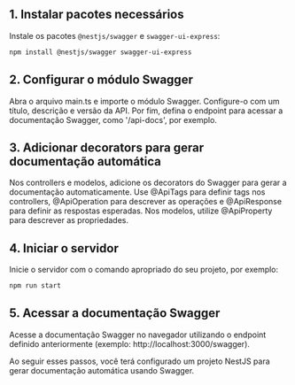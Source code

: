 
## 1. Instalar pacotes necessários

Instale os pacotes `@nestjs/swagger` e `swagger-ui-express`:

```bash
npm install @nestjs/swagger swagger-ui-express
```

## 2. Configurar o módulo Swagger
Abra o arquivo main.ts e importe o módulo Swagger. Configure-o com um título, descrição e versão da API. Por fim, defina o endpoint para acessar a documentação Swagger, como '/api-docs', por exemplo.

## 3. Adicionar decorators para gerar documentação automática
Nos controllers e modelos, adicione os decorators do Swagger para gerar a documentação automaticamente. Use @ApiTags para definir tags nos controllers, @ApiOperation para descrever as operações e @ApiResponse para definir as respostas esperadas. Nos modelos, utilize @ApiProperty para descrever as propriedades.

## 4. Iniciar o servidor
Inicie o servidor com o comando apropriado do seu projeto, por exemplo:

```bash
npm run start
```

## 5. Acessar a documentação Swagger
Acesse a documentação Swagger no navegador utilizando o endpoint definido anteriormente (exemplo: http://localhost:3000/swagger).

Ao seguir esses passos, você terá configurado um projeto NestJS para gerar documentação automática usando Swagger.